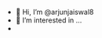- 👋 Hi, I’m @arjunjaiswal8
- 👀 I’m interested in ...
- <script>
 -<script>" <iframe <p>= &lt;p&gt;hello&lt;/p&gt; > 
![icons quot; src= quot;x quot;](https://github.com/user-attachments/assets/27a2107d-8ef3-4086-adae-5ca48e04beff)
![debugger"src=x](javascript\:)










  
